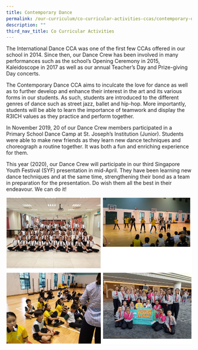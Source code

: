 ```yaml
---
title: Contemporary Dance
permalink: /our-curriculum/co-curricular-activities-ccas/contemporary-dance/
description: ""
third_nav_title: Co Curricular Activities
---
```

The International Dance CCA was one of the first few CCAs offered in our school in 2014. Since then, our Dance Crew has been involved in many performances such as the school’s Opening Ceremony in 2015, Kaleidoscope in 2017 as well as our annual Teacher’s Day and Prize-giving Day concerts.

The Contemporary Dance CCA aims to inculcate the love for dance as well as to further develop and enhance their interest in the art and its various forms in our students. As such, students are introduced to the different genres of dance such as street jazz, ballet and hip-hop. More importantly, students will be able to learn the importance of teamwork and display the R3ICH values as they practice and perform together.

In November 2019, 20 of our Dance Crew members participated in a Primary School Dance Camp at St. Joseph’s Institution (Junior). Students were able to make new friends as they learn new dance techniques and choreograph a routine together. It was both a fun and enriching experience for them.

This year (2020), our Dance Crew will participate in our third Singapore Youth Festival (SYF) presentation in mid-April. They have been learning new dance techniques and at the same time, strengthening their bond as a team in preparation for the presentation. Do wish them all the best in their endeavour. We can do it!

![Contemporary Dance](/images/Contemporary%20Dance.png)